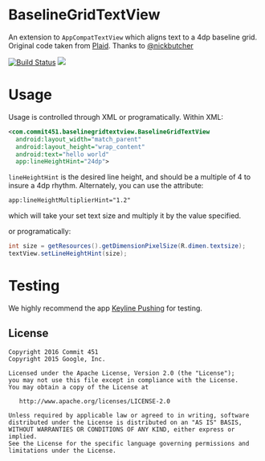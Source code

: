 # BaselineGridTextView
An extension to `AppCompatTextView` which aligns text to a 4dp baseline grid.
Original code taken from [Plaid](https://github.com/nickbutcher/plaid). Thanks to [@nickbutcher](https://github.com/nickbutcher)

[![Build Status](https://travis-ci.org/Commit451/BaselineGridTextView.svg?branch=master)](https://travis-ci.org/Commit451/BaselineGridTextView) [![](https://jitpack.io/v/Commit451/BaselineGridTextView.svg)](https://jitpack.io/#Commit451/BaselineGridTextView)

# Usage
Usage is controlled through XML or programatically. Within XML:

```xml
<com.commit451.baselinegridtextview.BaselineGridTextView
  android:layout_width="match_parent"
  android:layout_height="wrap_content"
  android:text="hello world"
  app:lineHeightHint="24dp">
```
`lineHeightHint` is the desired line height, and should be a multiple of 4 to insure a 4dp rhythm. Alternately, you can use the attribute:
```xml
app:lineHeightMultiplierHint="1.2"
```
which will take your set text size and multiply it by the value specified.

or programatically:
```java
int size = getResources().getDimensionPixelSize(R.dimen.textsize);
textView.setLineHeightHint(size);
```

# Testing
We highly recommend the app [Keyline Pushing](https://play.google.com/store/apps/details?id=com.faizmalkani.keylines) for testing.

License
--------

    Copyright 2016 Commit 451
    Copyright 2015 Google, Inc.

    Licensed under the Apache License, Version 2.0 (the "License");
    you may not use this file except in compliance with the License.
    You may obtain a copy of the License at

       http://www.apache.org/licenses/LICENSE-2.0

    Unless required by applicable law or agreed to in writing, software
    distributed under the License is distributed on an "AS IS" BASIS,
    WITHOUT WARRANTIES OR CONDITIONS OF ANY KIND, either express or implied.
    See the License for the specific language governing permissions and
    limitations under the License.
